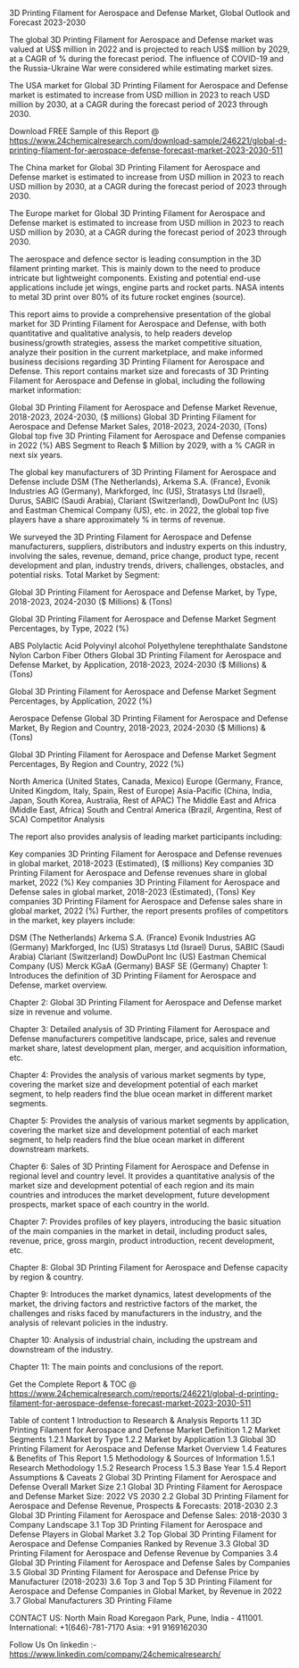 3D Printing Filament for Aerospace and Defense Market, Global Outlook and Forecast 2023-2030

The global 3D Printing Filament for Aerospace and Defense market was valued at US$ million in 2022 and is projected to reach US$ million by 2029, at a CAGR of % during the forecast period. The influence of COVID-19 and the Russia-Ukraine War were considered while estimating market sizes.

The USA market for Global 3D Printing Filament for Aerospace and Defense market is estimated to increase from USD million in 2023 to reach USD million by 2030, at a CAGR during the forecast period of 2023 through 2030.

Download FREE Sample of this Report @ https://www.24chemicalresearch.com/download-sample/246221/global-d-printing-filament-for-aerospace-defense-forecast-market-2023-2030-511

The China market for Global 3D Printing Filament for Aerospace and Defense market is estimated to increase from USD million in 2023 to reach USD million by 2030, at a CAGR during the forecast period of 2023 through 2030.

The Europe market for Global 3D Printing Filament for Aerospace and Defense market is estimated to increase from USD million in 2023 to reach USD million by 2030, at a CAGR during the forecast period of 2023 through 2030.

The aerospace and defence sector is leading consumption in the 3D filament printing market. This is mainly down to the need to produce intricate but lightweight components. Existing and potential end-use applications include jet wings, engine parts and rocket parts. NASA intents to metal 3D print over 80% of its future rocket engines (source).

This report aims to provide a comprehensive presentation of the global market for 3D Printing Filament for Aerospace and Defense, with both quantitative and qualitative analysis, to help readers develop business/growth strategies, assess the market competitive situation, analyze their position in the current marketplace, and make informed business decisions regarding 3D Printing Filament for Aerospace and Defense. This report contains market size and forecasts of 3D Printing Filament for Aerospace and Defense in global, including the following market information:

Global 3D Printing Filament for Aerospace and Defense Market Revenue, 2018-2023, 2024-2030, ($ millions)
Global 3D Printing Filament for Aerospace and Defense Market Sales, 2018-2023, 2024-2030, (Tons)
Global top five 3D Printing Filament for Aerospace and Defense companies in 2022 (%)
ABS Segment to Reach $ Million by 2029, with a % CAGR in next six years.

The global key manufacturers of 3D Printing Filament for Aerospace and Defense include DSM (The Netherlands), Arkema S.A. (France), Evonik Industries AG (Germany), Markforged, Inc (US), Stratasys Ltd (Israel), Durus, SABIC (Saudi Arabia), Clariant (Switzerland), DowDuPont Inc (US) and Eastman Chemical Company (US), etc. in 2022, the global top five players have a share approximately % in terms of revenue.

We surveyed the 3D Printing Filament for Aerospace and Defense manufacturers, suppliers, distributors and industry experts on this industry, involving the sales, revenue, demand, price change, product type, recent development and plan, industry trends, drivers, challenges, obstacles, and potential risks. Total Market by Segment:

Global 3D Printing Filament for Aerospace and Defense Market, by Type, 2018-2023, 2024-2030 ($ Millions) & (Tons)

Global 3D Printing Filament for Aerospace and Defense Market Segment Percentages, by Type, 2022 (%)

ABS
Polylactic Acid
Polyvinyl alcohol
Polyethylene terephthalate
Sandstone
Nylon
Carbon Fiber
Others
Global 3D Printing Filament for Aerospace and Defense Market, by Application, 2018-2023, 2024-2030 ($ Millions) & (Tons)

Global 3D Printing Filament for Aerospace and Defense Market Segment Percentages, by Application, 2022 (%)

Aerospace
Defense
Global 3D Printing Filament for Aerospace and Defense Market, By Region and Country, 2018-2023, 2024-2030 ($ Millions) & (Tons)

Global 3D Printing Filament for Aerospace and Defense Market Segment Percentages, By Region and Country, 2022 (%)

North America (United States, Canada, Mexico)
Europe (Germany, France, United Kingdom, Italy, Spain, Rest of Europe)
Asia-Pacific (China, India, Japan, South Korea, Australia, Rest of APAC)
The Middle East and Africa (Middle East, Africa)
South and Central America (Brazil, Argentina, Rest of SCA)
Competitor Analysis

The report also provides analysis of leading market participants including:

Key companies 3D Printing Filament for Aerospace and Defense revenues in global market, 2018-2023 (Estimated), ($ millions)
Key companies 3D Printing Filament for Aerospace and Defense revenues share in global market, 2022 (%)
Key companies 3D Printing Filament for Aerospace and Defense sales in global market, 2018-2023 (Estimated), (Tons)
Key companies 3D Printing Filament for Aerospace and Defense sales share in global market, 2022 (%)
Further, the report presents profiles of competitors in the market, key players include:

DSM (The Netherlands)
Arkema S.A. (France)
Evonik Industries AG (Germany)
Markforged, Inc (US)
Stratasys Ltd (Israel)
Durus, SABIC (Saudi Arabia)
Clariant (Switzerland)
DowDuPont Inc (US)
Eastman Chemical Company (US)
Merck KGaA (Germany)
BASF SE (Germany)
Chapter 1: Introduces the definition of 3D Printing Filament for Aerospace and Defense, market overview.

Chapter 2: Global 3D Printing Filament for Aerospace and Defense market size in revenue and volume.

Chapter 3: Detailed analysis of 3D Printing Filament for Aerospace and Defense manufacturers competitive landscape, price, sales and revenue market share, latest development plan, merger, and acquisition information, etc.

Chapter 4: Provides the analysis of various market segments by type, covering the market size and development potential of each market segment, to help readers find the blue ocean market in different market segments.

Chapter 5: Provides the analysis of various market segments by application, covering the market size and development potential of each market segment, to help readers find the blue ocean market in different downstream markets.

Chapter 6: Sales of 3D Printing Filament for Aerospace and Defense in regional level and country level. It provides a quantitative analysis of the market size and development potential of each region and its main countries and introduces the market development, future development prospects, market space of each country in the world.

Chapter 7: Provides profiles of key players, introducing the basic situation of the main companies in the market in detail, including product sales, revenue, price, gross margin, product introduction, recent development, etc.

Chapter 8: Global 3D Printing Filament for Aerospace and Defense capacity by region & country.

Chapter 9: Introduces the market dynamics, latest developments of the market, the driving factors and restrictive factors of the market, the challenges and risks faced by manufacturers in the industry, and the analysis of relevant policies in the industry.

Chapter 10: Analysis of industrial chain, including the upstream and downstream of the industry.

Chapter 11: The main points and conclusions of the report.

Get the Complete Report & TOC @ https://www.24chemicalresearch.com/reports/246221/global-d-printing-filament-for-aerospace-defense-forecast-market-2023-2030-511

Table of content
1 Introduction to Research & Analysis Reports
1.1 3D Printing Filament for Aerospace and Defense Market Definition
1.2 Market Segments
1.2.1 Market by Type
1.2.2 Market by Application
1.3 Global 3D Printing Filament for Aerospace and Defense Market Overview
1.4 Features & Benefits of This Report
1.5 Methodology & Sources of Information
1.5.1 Research Methodology
1.5.2 Research Process
1.5.3 Base Year
1.5.4 Report Assumptions & Caveats
2 Global 3D Printing Filament for Aerospace and Defense Overall Market Size
2.1 Global 3D Printing Filament for Aerospace and Defense Market Size: 2022 VS 2030
2.2 Global 3D Printing Filament for Aerospace and Defense Revenue, Prospects & Forecasts: 2018-2030
2.3 Global 3D Printing Filament for Aerospace and Defense Sales: 2018-2030
3 Company Landscape
3.1 Top 3D Printing Filament for Aerospace and Defense Players in Global Market
3.2 Top Global 3D Printing Filament for Aerospace and Defense Companies Ranked by Revenue
3.3 Global 3D Printing Filament for Aerospace and Defense Revenue by Companies
3.4 Global 3D Printing Filament for Aerospace and Defense Sales by Companies
3.5 Global 3D Printing Filament for Aerospace and Defense Price by Manufacturer (2018-2023)
3.6 Top 3 and Top 5 3D Printing Filament for Aerospace and Defense Companies in Global Market, by Revenue in 2022
3.7 Global Manufacturers 3D Printing Filame

CONTACT US:
North Main Road Koregaon Park, Pune, India - 411001.
International: +1(646)-781-7170
Asia: +91 9169162030

Follow Us On linkedin :- https://www.linkedin.com/company/24chemicalresearch/
